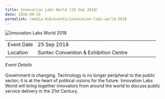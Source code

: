 ```yaml
---
title: Innovation Labs World (25 Sep 2018)
date: 2018-09-25
permalink: /media-hub/events/innovation-labs-world-2018
---
```

![Innovation Labs World 2018](/images/media-hub/webinars-&-events/till-2020/innovation-labs-world-2017.png)

<table style="width:100%">
  <tr>
    <td style="width:20%">Event Date</td>	
    <td style="width:80%">25 Sep 2018</td>	
  </tr>
  <tr>
	<td>Location</td>
	<td>Suntec Convention & Exhibition Centre</td>	
  </tr>
</table>

*Event Details*<br>		
Government is changing. Technology is no longer peripheral to the public sector; it is at the heart of political visions for the future. Innovation Labs World will bring together innovators from around the world to discuss public service delivery in the 21st Century.

